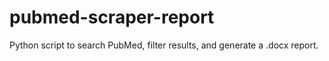 # pubmed-scraper-report
Python script to search PubMed, filter results, and generate a .docx report.
